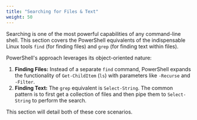 ```yaml
---
title: "Searching for Files & Text"
weight: 50
---
```



Searching is one of the most powerful capabilities of any command-line shell. This section covers the PowerShell equivalents of the indispensable Linux tools `find` (for finding files) and `grep` (for finding text within files).

PowerShell's approach leverages its object-oriented nature:

1. **Finding Files:** Instead of a separate `find` command, PowerShell expands the functionality of `Get-ChildItem` (`ls`) with parameters like `-Recurse` and `-Filter`.
2. **Finding Text:** The `grep` equivalent is `Select-String`. The common pattern is to first get a collection of files and then pipe them to `Select-String` to perform the search.

This section will detail both of these core scenarios.
